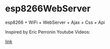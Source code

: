 # esp8266WebServer
esp8266 + WiFi + WebServer + Ajax + Css + Api

Inspired by Eric Perronin Youtube Videos:

[link](https://www.youtube.com/playlist?app=desktop&list=PLuQznwVAhY2WBKCbDroQeXWFmPYFyIf-_)



